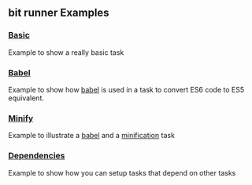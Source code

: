 ## bit runner Examples

### [Basic](https://github.com/MiguelCastillo/bit-runner/tree/master/example/basic)
Example to show a really basic task

### [Babel](https://github.com/MiguelCastillo/bit-runner/tree/master/example/babel)
Example to show how [babel](https://babeljs.io/) is used in a task to convert ES6 code to ES5 equivalent.

### [Minify](https://github.com/MiguelCastillo/bit-runner/tree/master/example/minify)
Example to illustrate a [babel](https://babeljs.io/) and a [minification](https://github.com/mishoo/UglifyJS2#the-simple-way) task

### [Dependencies](https://github.com/MiguelCastillo/bit-runner/tree/master/example/dependencies)
Example to show how you can setup tasks that depend on other tasks
